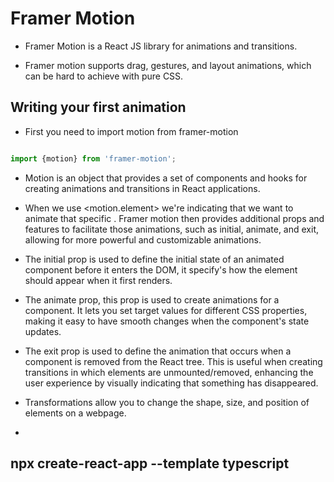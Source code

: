 # Framer Motion

- Framer Motion is a React JS library for animations and transitions.

- Framer motion supports drag, gestures, and layout animations, which can be hard to achieve with pure CSS.

## Writing your first animation

- First you need to import motion from framer-motion

``` JavaScript

import {motion} from 'framer-motion';

```

- Motion is an object that provides a set of components and hooks for creating animations and transitions in React applications.

- When we use <motion.element> we're indicating that we want to animate that specific <element>. Framer motion then provides additional props and features to facilitate those animations, such as initial, animate, and exit, allowing for more powerful and customizable animations.

- The initial prop is used to define the initial state of an animated component before it enters the DOM, it specify's how the element should appear when it first renders.

- The animate prop, this prop is used to create animations for a component. It lets you set target values for different CSS properties, making it easy to have smooth changes when the component's state updates.

- The exit prop is used to define the animation that occurs when a component is removed from the React tree. This is useful when creating transitions in which elements are unmounted/removed, enhancing the user experience by visually indicating that something has disappeared.

- Transformations allow you to change the shape, size, and position of elements on a webpage.

- 


## npx create-react-app --template typescript

